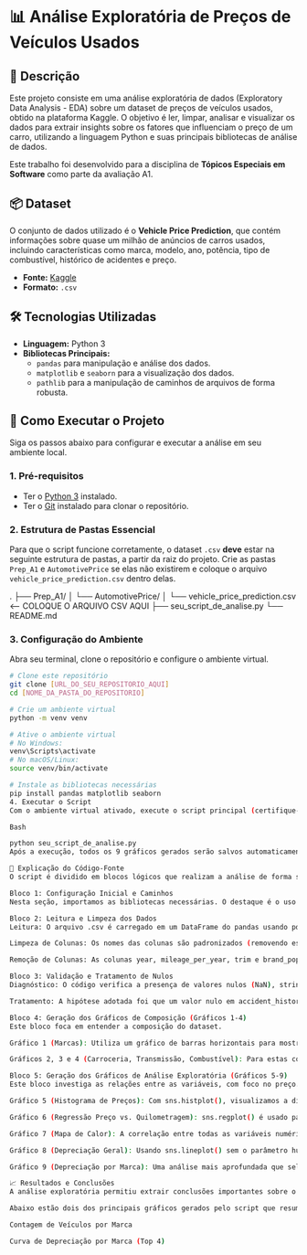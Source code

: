 # 📊 Análise Exploratória de Preços de Veículos Usados

## 📝 Descrição
Este projeto consiste em uma análise exploratória de dados (Exploratory Data Analysis - EDA) sobre um dataset de preços de veículos usados, obtido na plataforma Kaggle. O objetivo é ler, limpar, analisar e visualizar os dados para extrair insights sobre os fatores que influenciam o preço de um carro, utilizando a linguagem Python e suas principais bibliotecas de análise de dados.

Este trabalho foi desenvolvido para a disciplina de **Tópicos Especiais em Software** como parte da avaliação A1.

## 📦 Dataset
O conjunto de dados utilizado é o **Vehicle Price Prediction**, que contém informações sobre quase um milhão de anúncios de carros usados, incluindo características como marca, modelo, ano, potência, tipo de combustível, histórico de acidentes e preço.

- **Fonte:** [Kaggle](https://www.kaggle.com/datasets/metawave/vehicle-price-prediction/data)
- **Formato:** `.csv`

## 🛠️ Tecnologias Utilizadas
- **Linguagem:** Python 3
- **Bibliotecas Principais:**
  - `pandas` para manipulação e análise dos dados.
  - `matplotlib` e `seaborn` para a visualização dos dados.
  - `pathlib` para a manipulação de caminhos de arquivos de forma robusta.

## 🚀 Como Executar o Projeto

Siga os passos abaixo para configurar e executar a análise em seu ambiente local.

### 1. Pré-requisitos
- Ter o [Python 3](https://www.python.org/downloads/) instalado.
- Ter o [Git](https://git-scm.com/downloads) instalado para clonar o repositório.

### 2. Estrutura de Pastas Essencial
Para que o script funcione corretamente, o dataset `.csv` **deve** estar na seguinte estrutura de pastas, a partir da raiz do projeto. Crie as pastas `Prep_A1` e `AutomotivePrice` se elas não existirem e coloque o arquivo `vehicle_price_prediction.csv` dentro delas.

.
├── Prep_A1/
│   └── AutomotivePrice/
│       └── vehicle_price_prediction.csv  <-- COLOQUE O ARQUIVO CSV AQUI
├── seu_script_de_analise.py
└── README.md


### 3. Configuração do Ambiente
Abra seu terminal, clone o repositório e configure o ambiente virtual.

```bash
# Clone este repositório
git clone [URL_DO_SEU_REPOSITORIO_AQUI]
cd [NOME_DA_PASTA_DO_REPOSITORIO]

# Crie um ambiente virtual
python -m venv venv

# Ative o ambiente virtual
# No Windows:
venv\Scripts\activate
# No macOS/Linux:
source venv/bin/activate

# Instale as bibliotecas necessárias
pip install pandas matplotlib seaborn
4. Executar o Script
Com o ambiente virtual ativado, execute o script principal (certifique-se de que ele esteja na pasta raiz do projeto):

Bash

python seu_script_de_analise.py
Após a execução, todos os 9 gráficos gerados serão salvos automaticamente na pasta Prep_A1/AutomotivePrice/.

📂 Explicação do Código-Fonte
O script é dividido em blocos lógicos que realizam a análise de forma sequencial.

Bloco 1: Configuração Inicial e Caminhos
Nesta seção, importamos as bibliotecas necessárias. O destaque é o uso da biblioteca pathlib para definir os caminhos do arquivo de dados e da pasta de destino dos gráficos. Isso garante que o script funcione independentemente do sistema operacional ou do local de onde é executado, tornando o código mais robusto e portátil.

Bloco 2: Leitura e Limpeza dos Dados
Leitura: O arquivo .csv é carregado em um DataFrame do pandas usando pd.read_csv().

Limpeza de Colunas: Os nomes das colunas são padronizados (removendo espaços e quebras de linha).

Remoção de Colunas: As colunas year, mileage_per_year, trim e brand_popularity são removidas com base.drop(). A decisão foi baseada na redundância de informações (year vs. vehicle_age) ou na baixa clareza e relevância para a análise inicial (trim, brand_popularity).

Bloco 3: Validação e Tratamento de Nulos
Diagnóstico: O código verifica a presença de valores nulos (NaN), strings vazias ('') e zeros (0) em todas as colunas. A função .isnull().sum() revelou que a coluna accident_history continha um grande volume de dados faltantes.

Tratamento: A hipótese adotada foi que um valor nulo em accident_history significa a ausência de acidentes registrados. Portanto, esses valores foram preenchidos com a string 'No Accidents' usando o método .fillna(), transformando dados ausentes em uma categoria informativa.

Bloco 4: Geração dos Gráficos de Composição (Gráficos 1-4)
Este bloco foca em entender a composição do dataset.

Gráfico 1 (Marcas): Utiliza um gráfico de barras horizontais para mostrar a contagem de todas as marcas. Esta visualização foi escolhida em vez de um gráfico de pizza por ser mais clara e legível para um grande número de categorias.

Gráficos 2, 3 e 4 (Carroceria, Transmissão, Combustível): Para estas colunas com poucas categorias, gráficos de pizza foram usados para mostrar a proporção de cada tipo em relação ao todo, com o percentual exibido em cada fatia.

Bloco 5: Geração dos Gráficos de Análise Exploratória (Gráficos 5-9)
Este bloco investiga as relações entre as variáveis, com foco no preço.

Gráfico 5 (Histograma de Preços): Com sns.histplot(), visualizamos a distribuição da variável alvo (price), identificando as faixas de valores mais comuns.

Gráfico 6 (Regressão Preço vs. Quilometragem): sns.regplot() é usado para plotar um gráfico de dispersão com uma linha de regressão, confirmando visualmente a forte correlação negativa entre as duas variáveis.

Gráfico 7 (Mapa de Calor): A correlação entre todas as variáveis numéricas é calculada com .corr() e visualizada com sns.heatmap(). As cores e os valores anotados mostram a força e a direção das relações (ex: preço e potência têm correlação positiva, enquanto preço e idade têm correlação negativa).

Gráfico 8 (Depreciação Geral): Usando sns.lineplot() sem o parâmetro hue, calculamos o preço médio por idade do veículo para todo o dataset, mostrando a curva de depreciação média do mercado.

Gráfico 9 (Depreciação por Marca): Uma análise mais aprofundada que seleciona as 4 marcas mais populares e usa o parâmetro hue do sns.lineplot() para criar uma linha de depreciação para cada uma, permitindo uma comparação direta sobre a retenção de valor entre as marcas.

📈 Resultados e Conclusões
A análise exploratória permitiu extrair conclusões importantes sobre o mercado de veículos usados representado no dataset. Foi possível confirmar que a idade e a quilometragem são fatores primários na desvalorização, e que a potência do motor influencia positivamente no preço. Além disso, a composição do dataset foi detalhada, mostrando um mercado com predominância de certas marcas (como Ford e Chevrolet), tipos de carroceria (Sedan e SUV) e combustíveis (Gasolina).

Abaixo estão dois dos principais gráficos gerados pelo script que resumem essas descobertas:

Contagem de Veículos por Marca

Curva de Depreciação por Marca (Top 4)